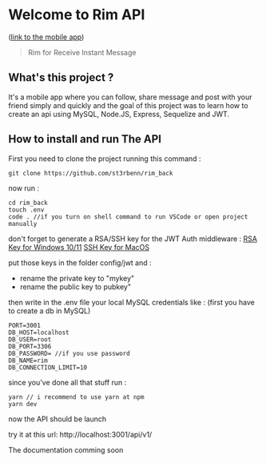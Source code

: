 # **Welcome to Rim API**
([link to the mobile app](https://github.com/st3rbenn/rim_web))
> Rim for Receive Instant Message
## What's this project ?
It's a mobile app where you can follow, share message and post with your friend simply and quickly and 
the goal of this project was to learn how to create an api using MySQL, Node.JS, Express, Sequelize and JWT.

## How to install and run The API
First you need to clone the project running this command : 

    git clone https://github.com/st3rbenn/rim_back

now run : 

    cd rim_back
    touch .env
    code . //if you turn on shell command to run VSCode or open project manually
    
don't forget to generate a RSA/SSH key for the JWT Auth middleware : 
    [RSA Key for Windows 10/11](https://www.howtogeek.com/762863/how-to-generate-ssh-keys-in-windows-10-and-windows-11/)
    [SSH Key for MacOS](https://docs.tritondatacenter.com/public-cloud/getting-started/ssh-keys/generating-an-ssh-key-manually/manually-generating-your-ssh-key-in-mac-os-x)

put those keys in the folder config/jwt and : 
  - rename the private key to "mykey"
  - rename the public key to pubkey"

then write in the .env file your local MySQL credentials like : (first you have to create a db in MySQL) 

    PORT=3001
    DB_HOST=localhost
    DB_USER=root
    DB_PORT=3306
    DB_PASSWORD= //if you use password
    DB_NAME=rim
    DB_CONNECTION_LIMIT=10
   
   since you've done all that stuff run : 
   

    yarn // i recommend to use yarn at npm
    yarn dev

now the API should be launch

try it at this url: http://localhost:3001/api/v1/

The documentation comming soon
